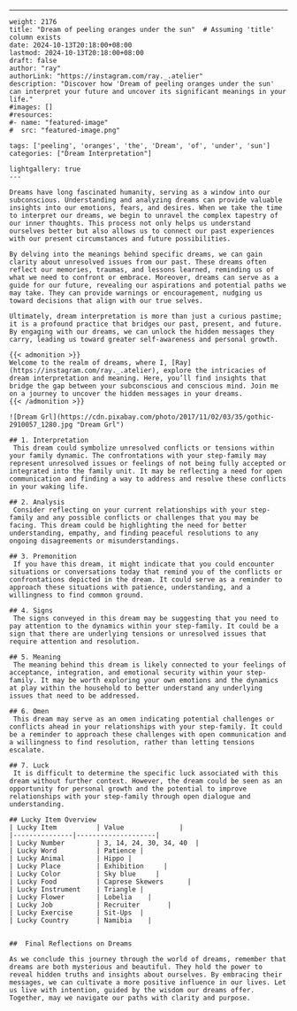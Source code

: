 ---
    weight: 2176
    title: "Dream of peeling oranges under the sun"  # Assuming 'title' column exists
    date: 2024-10-13T20:18:00+08:00
    lastmod: 2024-10-13T20:18:00+08:00
    draft: false
    author: "ray"
    authorLink: "https://instagram.com/ray._.atelier"
    description: "Discover how 'Dream of peeling oranges under the sun' can interpret your future and uncover its significant meanings in your life."
    #images: []
    #resources:
    #- name: "featured-image"
    #  src: "featured-image.png"
    
    tags: ['peeling', 'oranges', 'the', 'Dream', 'of', 'under', 'sun']
    categories: ["Dream Interpretation"]
    
    lightgallery: true
    ---
    
    Dreams have long fascinated humanity, serving as a window into our subconscious. Understanding and analyzing dreams can provide valuable insights into our emotions, fears, and desires. When we take the time to interpret our dreams, we begin to unravel the complex tapestry of our inner thoughts. This process not only helps us understand ourselves better but also allows us to connect our past experiences with our present circumstances and future possibilities.
    
    By delving into the meanings behind specific dreams, we can gain clarity about unresolved issues from our past. These dreams often reflect our memories, traumas, and lessons learned, reminding us of what we need to confront or embrace. Moreover, dreams can serve as a guide for our future, revealing our aspirations and potential paths we may take. They can provide warnings or encouragement, nudging us toward decisions that align with our true selves.
    
    Ultimately, dream interpretation is more than just a curious pastime; it is a profound practice that bridges our past, present, and future. By engaging with our dreams, we can unlock the hidden messages they carry, leading us toward greater self-awareness and personal growth.
    
    {{< admonition >}}
    Welcome to the realm of dreams, where I, [Ray](https://instagram.com/ray._.atelier), explore the intricacies of dream interpretation and meaning. Here, you’ll find insights that bridge the gap between your subconscious and conscious mind. Join me on a journey to uncover the hidden messages in your dreams.
    {{< /admonition >}}
    
    ![Dream Grl](https://cdn.pixabay.com/photo/2017/11/02/03/35/gothic-2910057_1280.jpg "Dream Grl")
    
    ## 1. Interpretation
     This dream could symbolize unresolved conflicts or tensions within your family dynamic. The confrontations with your step-family may represent unresolved issues or feelings of not being fully accepted or integrated into the family unit. It may be reflecting a need for open communication and finding a way to address and resolve these conflicts in your waking life.
    
    ## 2. Analysis
     Consider reflecting on your current relationships with your step-family and any possible conflicts or challenges that you may be facing. This dream could be highlighting the need for better understanding, empathy, and finding peaceful resolutions to any ongoing disagreements or misunderstandings.
    
    ## 3. Premonition
     If you have this dream, it might indicate that you could encounter situations or conversations today that remind you of the conflicts or confrontations depicted in the dream. It could serve as a reminder to approach these situations with patience, understanding, and a willingness to find common ground.
    
    ## 4. Signs
     The signs conveyed in this dream may be suggesting that you need to pay attention to the dynamics within your step-family. It could be a sign that there are underlying tensions or unresolved issues that require attention and resolution.
    
    ## 5. Meaning
     The meaning behind this dream is likely connected to your feelings of acceptance, integration, and emotional security within your step-family. It may be worth exploring your own emotions and the dynamics at play within the household to better understand any underlying issues that need to be addressed.
    
    ## 6. Omen
     This dream may serve as an omen indicating potential challenges or conflicts ahead in your relationships with your step-family. It could be a reminder to approach these challenges with open communication and a willingness to find resolution, rather than letting tensions escalate.
    
    ## 7. Luck
     It is difficult to determine the specific luck associated with this dream without further context. However, the dream could be seen as an opportunity for personal growth and the potential to improve relationships with your step-family through open dialogue and understanding.
    
    ## Lucky Item Overview
    | Lucky Item          | Value              |
    |---------------|--------------------|
    | Lucky Number        | 3, 14, 24, 30, 34, 40  |
    | Lucky Word          | Patience |
    | Lucky Animal        | Hippo |
    | Lucky Place         | Exhibition     |
    | Lucky Color         | Sky blue     |
    | Lucky Food          | Caprese Skewers      |
    | Lucky Instrument    | Triangle |
    | Lucky Flower        | Lobelia    |
    | Lucky Job           | Recruiter       |
    | Lucky Exercise      | Sit-Ups  |
    | Lucky Country       | Namibia    |
    
    
    ##  Final Reflections on Dreams
    
    As we conclude this journey through the world of dreams, remember that dreams are both mysterious and beautiful. They hold the power to reveal hidden truths and insights about ourselves. By embracing their messages, we can cultivate a more positive influence in our lives. Let us live with intention, guided by the wisdom our dreams offer. Together, may we navigate our paths with clarity and purpose.
    